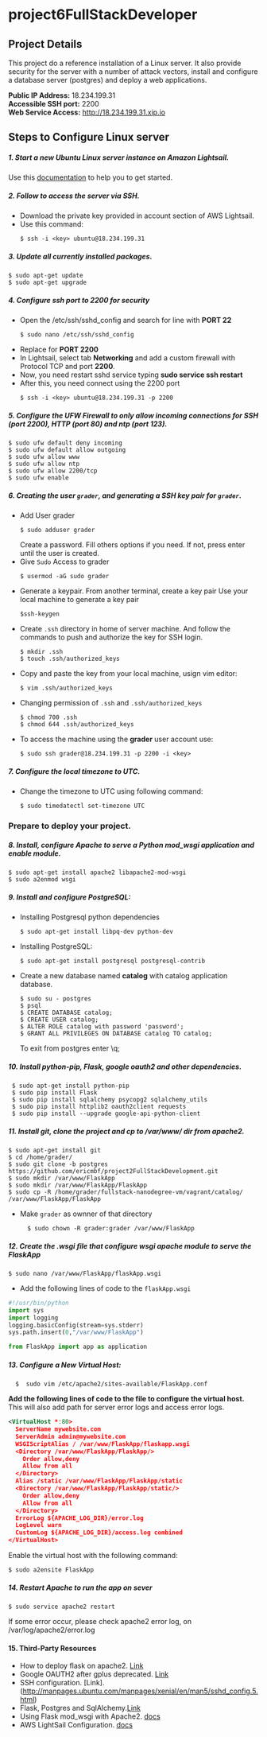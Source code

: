 # project6FullStackDeveloper

## Project Details
This project do a reference installation of a Linux server. It also provide security for the server with a number of attack vectors, install and configure a database server (postgres) and deploy a web applications.  

**Public IP Address:** 18.234.199.31  
**Accessible SSH port:** 2200  
**Web Service Access:** http://18.234.199.31.xip.io

## Steps to Configure Linux server
##### 1. Start a new Ubuntu Linux server instance on Amazon Lightsail. 
Use this [documentation](https://aws.amazon.com/documentation/lightsail/) to help you to get started. 
##### 2. Follow to access the server via SSH.
* Download the private key provided in account section of AWS Lightsail.
* Use this command:
  ```
  $ ssh -i <key> ubuntu@18.234.199.31
  ```
##### 3. Update all currently installed packages.
```
$ sudo apt-get update
$ sudo apt-get upgrade
```
##### 4. Configure ssh port to 2200 for security
* Open the /etc/ssh/sshd_config and search for line with **PORT 22**
  ```
  $ sudo nano /etc/ssh/sshd_config
  ```  
* Replace for **PORT 2200**
* In Lightsail, select tab **Networking** and add a custom firewall with Protocol TCP and port **2200**.
* Now, you need restart sshd service typing **sudo service ssh restart**
* After this, you need connect using the 2200 port
  ```
  $ ssh -i <key> ubuntu@18.234.199.31 -p 2200
  ```
##### 5. Configure the UFW Firewall to only allow incoming connections for SSH (port 2200), HTTP (port 80) and ntp (port 123).
  ```
  $ sudo ufw default deny incoming
  $ sudo ufw default allow outgoing
  $ sudo ufw allow www
  $ sudo ufw allow ntp
  $ sudo ufw allow 2200/tcp
  $ sudo ufw enable
  ```
##### 6. Creating the user `grader`, and generating a SSH key pair for `grader`.
* Add User grader
    ```
    $ sudo adduser grader
    ```
    Create a password. Fill others options if you need. If not, press enter until the user is created.
* Give `Sudo` Access to grader
    ```
    $ usermod -aG sudo grader
    ```
* Generate a keypair.
    From another terminal, create a key pair 
    Use your local machine to generate a key pair
    ```
    $ssh-keygen
    ```
* Create `.ssh` directory in home of server machine. And follow the commands to       push and authorize the key for SSH login. 
    ```
    $ mkdir .ssh
    $ touch .ssh/authorized_keys
    ```
* Copy and paste the key from your local machine, usign vim editor:
    ```
    $ vim .ssh/authorized_keys
    ```
* Changing permission of `.ssh` and `.ssh/authorized_keys`
    ```
    $ chmod 700 .ssh
    $ chmod 644 .ssh/authorized_keys
    ```
* To access the machine using the **grader** user account use:
    ```
    $ sudo ssh grader@18.234.199.31 -p 2200 -i <key>
    ```
##### 7. Configure the local timezone to UTC.
 * Change the timezone to UTC using following command: 
    ```
    $ sudo timedatectl set-timezone UTC
    ```
### Prepare to deploy your project.
##### 8. Install, configure Apache to serve a Python mod_wsgi application and enable module.
  ```
  $ sudo apt-get install apache2 libapache2-mod-wsgi
  $ sudo a2enmod wsgi
  ```
##### 9. Install and configure PostgreSQL:
* Installing Postgresql python dependencies
    ```
    $ sudo apt-get install libpq-dev python-dev
    ```
* Installing PostgreSQL:
    ```
    $ sudo apt-get install postgresql postgresql-contrib
    ```
* Create a new database named **catalog** with catalog application database.
    ```
    $ sudo su - postgres
    $ psql
    $ CREATE DATABASE catalog;
    $ CREATE USER catalog;
    $ ALTER ROLE catalog with password 'password';
    $ GRANT ALL PRIVILEGES ON DATABASE catalog TO catalog;
   ```
   To exit from postgres enter \q;
   
##### 10. Install python-pip, Flask, google oauth2 and other dependencies.
   ```
    $ sudo apt-get install python-pip
    $ sudo pip install Flask
    $ sudo pip install sqlalchemy psycopg2 sqlalchemy_utils
    $ sudo pip install httplib2 oauth2client requests
    $ sudo pip install --upgrade google-api-python-client
   ```
##### 11. Install git, clone the project and cp to /var/www/ dir from apache2.
  ```
  $ sudo apt-get install git
  $ cd /home/grader/
  $ sudo git clone -b postgres https://github.com/ericmbf/project2FullStackDevelopment.git
  $ sudo mkdir /var/www/FlaskApp
  $ sudo mkdir /var/www/FlaskApp/FlaskApp
  $ sudo cp -R /home/grader/fullstack-nanodegree-vm/vagrant/catalog/ /var/www/FlaskApp/FlaskApp
  ```
* Make `grader` as ownner of that directory
   ```
     $ sudo chown -R grader:grader /var/www/FlaskApp
   ```
##### 12. Create the .wsgi file that configure wsgi apache module to serve the FlaskApp
```
$ sudo nano /var/www/FlaskApp/flaskApp.wsgi
```
* Add the following lines of code to the `flaskApp.wsgi`
```python
#!/usr/bin/python
import sys
import logging
logging.basicConfig(stream=sys.stderr)
sys.path.insert(0,"/var/www/FlaskApp")

from FlaskApp import app as application
```
##### 13. Configure a New Virtual Host:
  ```
    $  sudo vim /etc/apache2/sites-available/FlaskApp.conf
  ```
**Add the following lines of code to the file to configure the virtual host.**
This will also add path for server error logs and access error logs.
```xml
<VirtualHost *:80>
  ServerName mywebsite.com
  ServerAdmin admin@mywebsite.com
  WSGIScriptAlias / /var/www/FlaskApp/flaskapp.wsgi
  <Directory /var/www/FlaskApp/FlaskApp/>
    Order allow,deny
    Allow from all
  </Directory>
  Alias /static /var/www/FlaskApp/FlaskApp/static
  <Directory /var/www/FlaskApp/FlaskApp/static/>
    Order allow,deny
    Allow from all
  </Directory>
  ErrorLog ${APACHE_LOG_DIR}/error.log
  LogLevel warn
  CustomLog ${APACHE_LOG_DIR}/access.log combined
</VirtualHost>

```
Enable the virtual host with the following command:
```
$ sudo a2ensite FlaskApp
```
##### 14. Restart Apache to run the app on sever
```
$ sudo service apache2 restart
```
If some error occur, please check apache2 error log, on /var/log/apache2/error.log

#### 15. Third-Party Resources
- How to deploy flask on apache2. [Link](https://www.digitalocean.com/community/tutorials/how-to-deploy-a-flask-application-on-an-ubuntu-vps)
- Google OAUTH2 after gplus deprecated. [Link](https://google-auth.readthedocs.io/en/latest/reference/google.oauth2.id_token.html)
- SSH configuration. [Link].(http://manpages.ubuntu.com/manpages/xenial/en/man5/sshd_config.5.html)
- Flask, Postgres and SqlAlchemy.[Link](https://realpython.com/flask-by-example-part-2-postgres-sqlalchemy-and-alembic/)
- Using Flask mod_wsgi with Apache2. [docs](http://flask.pocoo.org/docs/1.0/deploying/mod_wsgi/)
- AWS LightSail Configuration. [docs](https://docs.aws.amazon.com/lightsail/index.html)


  
